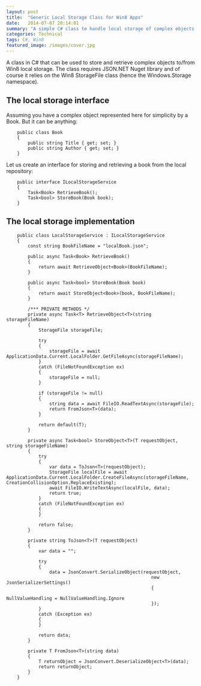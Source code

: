 ```yaml
---
layout: post
title:  "Generic Local Storage Class for Win8 Apps"
date:   2014-07-07 20:14:01
summary: "A simple C# class to handle local storage of complex objects in Windows 8 apps"
categories: Technical
tags: C#, Win8
featured_image: /images/cover.jpg
---
```


A class in C# that can be used to store and retrieve complex objects to/from Win8 local storage. The class requires JSON.NET Nuget library and of course it relies on the Win8 StorageFile class (hence the Windows.Storage namespace).
 
## The local storage interface

Assuming you have a complex object represented here for simplicity by a Book. But it can be anything:

```
	public class Book
	{
        public string Title { get; set; }
        public string Author { get; set; }
	}
```

Let us create an interface for storing and retrieving a book from the local repository:

```
    public interface ILocalStorageService
    {
        Task<Book> RetrieveBook();
        Task<bool> StoreBook(Book book);
    }
``` 

## The local storage implementation

```
	public class LocalStorageService : ILocalStorageService
    {
        const string BookFileName = "localBook.json";

        public async Task<Book> RetrieveBook()
        {
            return await RetrieveObject<Book>(BookFileName);
        }

        public async Task<bool> StoreBook(Book book)
        {
            return await StoreObject<Book>(book, BookFileName);
        }

        /*** PRIVATE METHODS */
        private async Task<T> RetrieveObject<T>(string storageFileName)
        {
            StorageFile storageFile;

            try
            {
                storageFile = await ApplicationData.Current.LocalFolder.GetFileAsync(storageFileName);
            }
            catch (FileNotFoundException ex)
            {
                storageFile = null;
            }

            if (storageFile != null)
            {
                string data = await FileIO.ReadTextAsync(storageFile);
                return FromJson<T>(data);
            }

            return default(T);
        }

        private async Task<bool> StoreObject<T>(T requestObject, string storageFileName)
        {
            try
            {
                var data = ToJson<T>(requestObject);
                StorageFile localFile = await ApplicationData.Current.LocalFolder.CreateFileAsync(storageFileName, CreationCollisionOption.ReplaceExisting);
                await FileIO.WriteTextAsync(localFile, data);
                return true;
            }
            catch (FileNotFoundException ex)
            {
            }

            return false;
        }

        private string ToJson<T>(T requestObject)
        {
            var data = "";

            try
            {
                data = JsonConvert.SerializeObject(requestObject,
                                                      new JsonSerializerSettings()
                                                      {
                                                          NullValueHandling = NullValueHandling.Ignore
                                                      });
            }
            catch (Exception ex)
            {
            }

            return data;
        }

        private T FromJson<T>(string data)
        {
            T returnObject = JsonConvert.DeserializeObject<T>(data);
            return returnObject;
        }
    }
``` 
